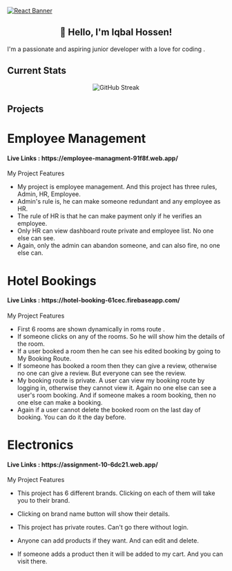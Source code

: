 [![React Banner](https://i.ibb.co/x2sSrJ1/React-Banner.png)](https://your-link-here.com)

<h2 align="center" >👋 Hello, I'm Iqbal Hossen!</h2>
I'm a passionate and aspiring junior developer with a love for coding .

<br>
<h2>Current Stats</h2>
<p align="center">
  <img src="https://github-readme-streak-stats.herokuapp.com?user=Iqbalhossen07&theme=prussian" alt="GitHub Streak" />
</p>

<h2>Projects</h2>

<h1>Employee Management </h1>

<h4>Live Links :  <span >https://employee-managment-91f8f.web.app/<span></h4>


<p>My Project Features</p>


* My project is employee management. And this project has three rules, Admin, HR, Employee.
* Admin's rule is, he can make someone redundant and any employee as HR.
* The rule of HR is that he can make payment only if he verifies an employee.
* Only HR can view dashboard route private and employee list. No one else can see.
* Again, only the admin can abandon someone, and can also fire, no one else can.



<h1>Hotel Bookings </h1>

<h4>Live Links :  <span >https://hotel-booking-61cec.firebaseapp.com/<span></h4>


<p>My Project Features</p>

* First 6 rooms are shown dynamically in roms route .
*  If someone clicks on any of the rooms. So he will show him the details of the room.
* If a user booked a room then he can see his edited booking by going to My Booking Route.
* If someone has booked a room then they can give a review, otherwise no one can give a review. But everyone can see the review.
* My booking route is private. A user can view my booking route by logging in, otherwise they cannot view it. Again no one else can see a user's room booking. And if someone makes a room booking, then no one else can make a booking.
* Again if a user cannot delete the booked room on the last day of booking. You can do it the day before.


<h1>Electronics </h1>

<h4>Live Links :  <span >https://assignment-10-6dc21.web.app/<span></h4>


<p>My Project Features</p>


<!-- First Step -->
* This project has 6 different brands. Clicking on each of them will take you to their brand.

<!-- First Second -->
* Clicking on brand name button will show their details.

<!-- First Third -->
* This project has private routes. Can't go there without login.

<!-- First Fourth -->
* Anyone can add products if they want. And can edit and delete.

<!-- First Five -->
* If someone adds a product then it will be added to my cart. And you can visit there.

